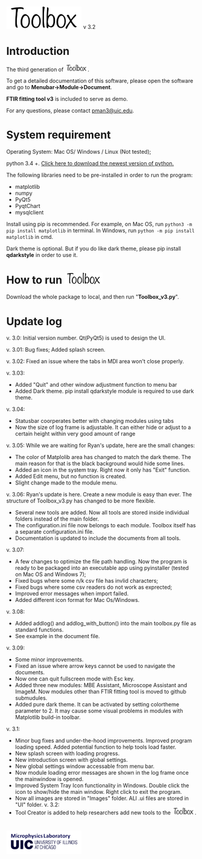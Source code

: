 <img src="https://github.com/manpeihong/Toolbox-v3/blob/master/Images/toolbox_b_in_text.png" width="200"> v 3.2

# Introduction
The third generation of <img src="https://github.com/manpeihong/Toolbox-v3/blob/master/Images/toolbox_b_in_text.png" width="60">.

To get a detailed documentation of this software, please open the software and go to **Menubar->Module->Document**.

**FTIR fitting tool v3** is included to serve as demo. 

For any questions, please contact pman3@uic.edu.

# System requirement

Operating System: Mac OS/ Windows / Linux (Not tested);

python 3.4 +. [Click here to download the newest version of python.](https://www.python.org/downloads/)

The following libraries need to be pre-installed in order to run the program:

- matplotlib
- numpy
- PyQt5
- PyqtChart
- mysqlclient

Install using pip is recommended. 
For example, on Mac OS, run `python3 -m pip install matplotlib` in terminal. In Windows, run `python -m pip install matplotlib` in cmd. 

Dark theme is optional. But if you do like dark theme, please pip install **qdarkstyle** in order to use it. 

# How to run <img src="https://github.com/manpeihong/Toolbox-v3/blob/master/Images/toolbox_b_in_text.png" width="100">

Download the whole package to local, and then run "**Toolbox_v3.py**".

# Update log

v. 3.0: Initial version number. Qt(PyQt5) is used to design the UI. 

v. 3.01: Bug fixes; Added splash screen.  

v. 3.02: Fixed an issue where the tabs in MDI area won't close properly. 

v. 3.03: 
- Added "Quit" and other window adjustment function to menu bar
- Added Dark theme. pip install qdarkstyle module is required to use dark theme. 

v. 3.04: 
- Statusbar coorperates better with changing modules using tabs
- Now the size of log frame is adjustable. It can either hide or adjust to a certain height within very good amount of range

v. 3.05: While we are waiting for Ryan's update, here are the small changes: 
- The color of Matplolib area has changed to match the dark theme. The main reason for that is the black background would hide some lines. 
- Added an icon in the system tray.  Right now it only has "Exit" function. 
- Added Edit menu,  but no function is created. 
- Slight change made to the module menu. 
             
v. 3.06: Ryan's update is here. Create a new module is easy than ever. The structure of Toolbox_v3.py has changed to be more flexible. 
- Several new tools are added. Now all tools are stored inside individual folders instead of the main folder. 
- The configuration.ini file now belongs to each module. Toolbox itself has a separate configuration.ini file. ﻿
- Documentation is updated to include the documents from all tools.

v. 3.07: 
- A few changes to optimize the file path handling. Now the program is ready to be packaged into an executable app using pyinstaller (tested on Mac OS and Windows 7);
- Fixed bugs where some n/k csv file has invlid characters; 
- Fixed bugs where some csv readers do not work as exprected; 
- Improved error messages when import failed. 
- Added different icon format for Mac Os/Windows.

v. 3.08: 
- Added addlog() and addlog_with_button() into the main toolbox.py file as standard functions.
- See example in the document file. 

v. 3.09: 
- Some minor improvements. 
- Fixed an issue where arrow keys cannot be used to navigate the documents. 
- Now one can quit fullscreen mode with Esc key. 
- Added three new modules: MBE Assistant, Microscope Assistant and ImageM. Now modules other than FTIR fitting tool is moved to github submudules. 
- Added pure dark theme. It can be activated by setting colortheme parameter to 2. It may cause some visual problems in modules with Matplotlib build-in toolbar.
             
v. 3.1: 
- Minor bug fixes and under-the-hood improvements. Improved program loading speed. Added potential function to help tools load faster. 
- New splash screen with loading progress. 
- New introduction screen with global settings.
- New global settings window accessable from menu bar. 
- Now module loading error messages are shown in the log frame once the mainwindow is opened. 
- Improved System Tray Icon functionality in Windows. Double click the icon to show/hide the main window. Right click to exit the program.
- Now all images are stored in "Images" folder. ALl .ui files are stored in "UI" folder. 
v. 3.2: 
- Tool Creator is added to help researchers add new tools to the <img src="https://github.com/manpeihong/Toolbox-v3/blob/master/Images/toolbox_b_in_text.png" width="60">.
 
# <img src="https://github.com/manpeihong/Toolbox-v3/blob/master/Images/MPL_UIC_b.png" width="200">
